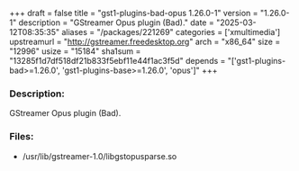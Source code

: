 +++
draft = false
title = "gst1-plugins-bad-opus 1.26.0-1"
version = "1.26.0-1"
description = "GStreamer Opus plugin (Bad)."
date = "2025-03-12T08:35:35"
aliases = "/packages/221269"
categories = ['xmultimedia']
upstreamurl = "http://gstreamer.freedesktop.org"
arch = "x86_64"
size = "12996"
usize = "15184"
sha1sum = "13285f1d7df518df21b833f5ebf11e44f1ac3f5d"
depends = "['gst1-plugins-bad>=1.26.0', 'gst1-plugins-base>=1.26.0', 'opus']"
+++
### Description: 
GStreamer Opus plugin (Bad).

### Files: 
* /usr/lib/gstreamer-1.0/libgstopusparse.so
